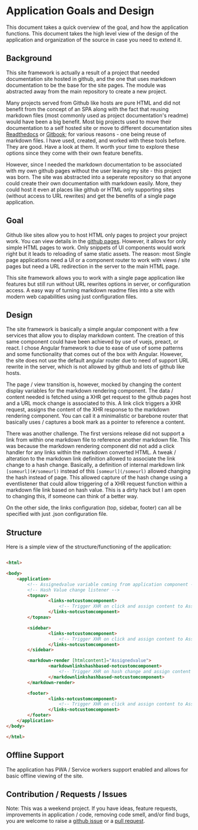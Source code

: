 # Application Goals and Design


This document takes a quick overview of the goal, and how the application functions. This document takes the high level view of the design of the application and organization of the source in case you need to extend it.


## Background


This site framework is actually a result of a project that needed documentation site hosted in github, and the one that uses markdown documentation to be the base for the site pages. The module was abstracted away from the main repository to create a new project.


Many projects served from Github like hosts are pure HTML and did not benefit from the concept of an SPA along with the fact that reusing markdown files (most commonly used as project documentation's readme) would have been a big benefit. Most big projects used to move their documentation to a self hosted site or move to different documentation sites [Readthedocs](https://readthedocs.org/) or [Gitbook](https://www.gitbook.com/); for various reasons - one being reuse of markdown files. I have used, created, and worked with these tools before. They are good. Have a look at them. It worth your time to explore these options since they come with their own feature benefits.


However, since I needed the markdown documentation to be associated with my own github pages without the user leaving my site - this project was born. The site was abstracted into a seperate repository so that anyone could create their own documentation with markdown easily. More, they could host it even at places like github or HTML only supporting sites (without access to URL rewrites) and get the benefits of a single page application.


## Goal


Github like sites allow you to host HTML only pages to project your project work. You can view details in the [github pages](https://pages.github.com/). However, it allows for only simple HTML pages to work. Only snippets of UI components would work right but it leads to reloading of same static assets. The reason: most Single page applications need a UI or a component router to work with views / site pages but need a URL redirection in the server to the main HTML page.


This site framework allows you to work with a single page application like features but still run without URL rewrites options in server, or configuration access. A easy way of turning markdown readme files into a site with modern web capabilities using just configuration files.


## Design


The site framework is basically a simple angular component with a few services that allow you to display markdown content. The creation of this same component could have been achieved by use of vuejs, preact, or react. I chose Angular framework to due to ease of use of some patterns and some functionality that comes out of the box with Angular. However, the site does not use the default angular router due to need of support URL rewrite in the server, which is not allowed by github and lots of github like hosts.


The page / view transition is, however, mocked by changing the content display variables for the markdown rendering component. The data / content needed is fetched using a XHR get request to the github pages host and a URL mock change is associated to this. A link click triggers a XHR request, assigns the content of the XHR response to the markdown rendering component. You can call it a minimalistic or barebone router that basically uses / captures a book mark as a pointer to reference a content.


There was another challenge. The first versions release did not support a link from within one markdown file to reference another markdown file. This was because the markdown rendering component did not add a click handler for any links within the markdown converted HTML. A tweak / alteration to the markdown link definition allowed to associate the link change to a hash change. Basically, a definition of internal markdown link `[someurl](#/someurl)` instead of this `[someurl](/someurl)` allowed changing the hash instead of page. This allowed capture of the hash change using a  eventlistener that could allow triggering of a XHR request function within a markdown file link based on hash value. This is a dirty hack but I am open to changing this, if someone can think of a better way.


On the other side, the links configuration (top, sidebar, footer) can all be specified with just .json configuration file.


## Structure


Here is a simple view of the structure/functioning of the application:


```html

<html>

<body>
    <application>
        <!-- Assignedvalue variable coming from application component -->
        <!-- Hash Value change listener -->
        <topnav>
                <links-notcustomcomponent>
                    <!-- Trigger XHR on click and assign content to Assignedvalue -->
                </links-notcustomcomponent>
        </topnav>

        <sidebar>
                <links-notcustomcomponent>
                    <!-- Trigger XHR on click and assign content to Assignedvalue -->
                </links-notcustomcomponent>
        </sidebar>

        <markdown-render [htmlcontent]="Assignedvalue">
                <markdownlinkshashbased-notcustomcomponent>
                    <!-- Trigger XHR on hash change and assign content to Assignedvalue -->
                </markdownlinkshashbased-notcustomcomponent>
        </markdown-render>

        <footer>
                <links-notcustomcomponent>
                    <!-- Trigger XHR on click and assign content to Assignedvalue -->
                </links-notcustomcomponent>
        </footer>
    </application>
</body>

</html>


```


## Offline Support


The application has PWA / Service workers support enabled and allows for basic offline viewing of the site. 


## Contribution / Requests / Issues


Note: This was a weekend project. If you have ideas, feature requests, improvements in application / code, removing code smell, and/or find bugs, you are welcome to raise a [github issue]() or a [pull request]().